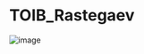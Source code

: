 # TOIB_Rastegaev
![image](https://github.com/bloodsinger1/TOIB_Rastegaev/assets/71127613/cbbfc9b6-dbd9-471d-840d-bc5199f7ee73)

